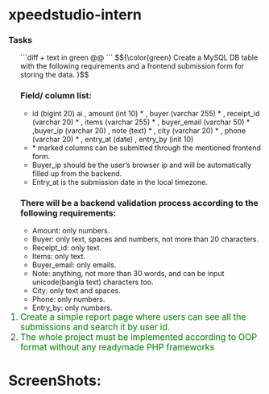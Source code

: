 # xpeedstudio-intern

### Tasks
<ol>
  ```diff
+ text in green
@@
```
  $${\color{green} Create a MySQL DB table with the following requirements and a frontend submission form for storing the data.
}$$

  <h3>  Field/ column list: </h3>
  <ul>
  <li> id (bigint 20) ai , amount (int 10) * , buyer (varchar 255) * , receipt_id (varchar 20) * , items (varchar 255) * , buyer_email (varchar 50) * ,buyer_ip (varchar 20) , note     
     (text) * , city (varchar 20) * ,   phone (varchar 20) * , entry_at (date) , entry_by (init 10) </li>
  <li>* marked columns can be submitted through the mentioned frontend form.</li>
  <li> Buyer_ip should be the user’s browser ip and will be automatically filled up from the backend. </li>
  <li> Entry_at is the submission date in the local timezone.</li>
  </ul>


  <h3> There will be a backend validation process according to the following requirements: </h3>
  <ul>
  <li>Amount: only numbers.</li><li> Buyer: only text, spaces and numbers, not more than 20 characters.</li> <li> Receipt_id: only text.</li>
  <li>Items: only text.</li>
  <li>Buyer_email: only emails.</li>
  <li>Note: anything, not more than 30 words, and can be input unicode(bangla text) characters too.</li>
  <li>City: only text and spaces.</li>
  <li>Phone: only numbers.</li>
  <li>Entry_by: only numbers. </li>
  </ul>


  <li style="color:green;font-size:17px;">Create a simple report page where users can see all the submissions and search it by user id. </li>
  <li style="color:green;font-size:17px;">The whole project must be implemented according to OOP format without any readymade PHP frameworks</li>
</ol>


# ScreenShots:
